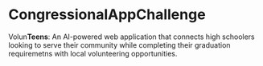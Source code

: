 # CongressionalAppChallenge
Volun**Teens**: An AI-powered web application that connects high schoolers looking to serve their community while completing their graduation requiremetns with local volunteering opportunities.

